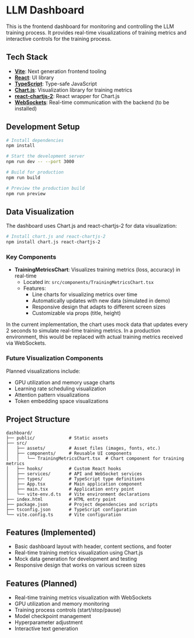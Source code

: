 # LLM Dashboard

This is the frontend dashboard for monitoring and controlling the LLM training process. It provides real-time visualizations of training metrics and interactive controls for the training process.

## Tech Stack

- **[Vite](https://vitejs.dev/)**: Next generation frontend tooling
- **[React](https://reactjs.org/)**: UI library
- **[TypeScript](https://www.typescriptlang.org/)**: Type-safe JavaScript
- **[Chart.js](https://www.chartjs.org/)**: Visualization library for training metrics
- **[react-chartjs-2](https://react-chartjs-2.js.org/)**: React wrapper for Chart.js
- **[WebSockets](https://developer.mozilla.org/en-US/docs/Web/API/WebSockets_API)**: Real-time communication with the backend (to be installed)

## Development Setup

```bash
# Install dependencies
npm install

# Start the development server
npm run dev -- --port 3000

# Build for production
npm run build

# Preview the production build
npm run preview
```

## Data Visualization

The dashboard uses Chart.js and react-chartjs-2 for data visualization:

```bash
# Install chart.js and react-chartjs-2
npm install chart.js react-chartjs-2
```

### Key Components

- **TrainingMetricsChart**: Visualizes training metrics (loss, accuracy) in real-time
  - Located in: `src/components/TrainingMetricsChart.tsx`
  - Features:
    - Line charts for visualizing metrics over time
    - Automatically updates with new data (simulated in demo)
    - Responsive design that adapts to different screen sizes
    - Customizable via props (title, height)

In the current implementation, the chart uses mock data that updates every 2 seconds to simulate real-time training metrics. In a production environment, this would be replaced with actual training metrics received via WebSockets.

### Future Visualization Components

Planned visualizations include:
- GPU utilization and memory usage charts
- Learning rate scheduling visualization
- Attention pattern visualizations
- Token embedding space visualizations

## Project Structure

```
dashboard/
├── public/             # Static assets
├── src/
│   ├── assets/         # Asset files (images, fonts, etc.)
│   ├── components/     # Reusable UI components
│   │   └── TrainingMetricsChart.tsx  # Chart component for training metrics
│   ├── hooks/          # Custom React hooks
│   ├── services/       # API and WebSocket services
│   ├── types/          # TypeScript type definitions
│   ├── App.tsx         # Main application component
│   ├── main.tsx        # Application entry point
│   └── vite-env.d.ts   # Vite environment declarations
├── index.html          # HTML entry point
├── package.json        # Project dependencies and scripts
├── tsconfig.json       # TypeScript configuration
└── vite.config.ts      # Vite configuration
```

## Features (Implemented)

- Basic dashboard layout with header, content sections, and footer
- Real-time training metrics visualization using Chart.js
- Mock data generation for development and testing
- Responsive design that works on various screen sizes

## Features (Planned)

- Real-time training metrics visualization with WebSockets
- GPU utilization and memory monitoring
- Training process controls (start/stop/pause)
- Model checkpoint management
- Hyperparameter adjustment
- Interactive text generation
